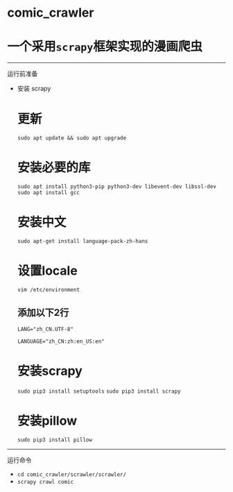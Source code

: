 comic_crawler
===
# 一个采用`scrapy`框架实现的漫画爬虫
---
运行前准备
- 安装 scrapy

	# 更新
	`sudo apt update && sudo apt upgrade`

	# 安装必要的库
	`sudo apt install python3-pip python3-dev libevent-dev libssl-dev`
	`sudo apt install gcc`

	# 安装中文
	`sudo apt-get install language-pack-zh-hans`

	# 设置locale
	`vim /etc/environment`

	## 添加以下2行
	`LANG="zh_CN.UTF-8"`

	`LANGUAGE="zh_CN:zh:en_US:en"`

	# 安装scrapy
	`sudo pip3 install setuptools`
	`sudo pip3 install scrapy`

	# 安装pillow
	`sudo pip3 install pillow`

---
运行命令

- `cd comic_crawler/scrawler/scrawler/`
- `scrapy crawl comic `
